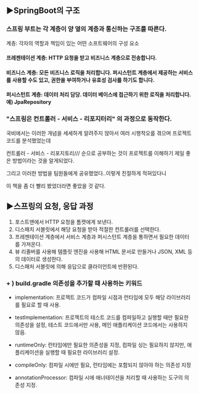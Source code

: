 ## ▶SpringBoot의 구조


### 스프링 부트는 각 계층이 양 옆의 계층과 통신하는 구조를 따른다.

계층: 각자의 역할과 책임이 있는 어떤 소프트웨어의 구성 요소


#### 프레젠테이션 계층: HTTP 요청을 받고 비즈니스 계층으로 전송합니다.
#### 비즈니스 계층: 모든 비즈니스 로직을 처리합니다. 퍼시스턴트 계층에서 제공하는 서비스를 사용할 수도 있고, 권한을 부여하거나 유효성 검사를 하기도 합니다.
#### 퍼시스턴트 계층: 데이터 처리 담당. 데이터 베이스에 접근하기 위한 로직을 처리합니다. 예) JpaRepository



### "스프링은 컨트롤러 - 서비스 - 리포지터리" 의 과정으로 동작한다.

국비에서는 이러한 개념을 세세하게 알려주지 않아서 여러 시행착오를 겪으며 프로젝트 코드를 분석했었는데

컨트롤러 - 서비스 - 리포지토리/// 순으로 공부하는 것이 프로젝트를 이해하기 제일 좋은 방법이라는 것을 알게되었다.

그리고 이러한 방법을 팀원들에게 공유했었다..이렇게 친절하게 적혀있다니

이 책을 좀 더 빨리 봤었더라면 좋았을 것 같다.



## ▶스프링의 요청, 응답 과정



1. 포스트맨에서 HTTP 요청을 톰캣에게 보낸다.
2. 디스패치 서블릿에서 해당 요청을 받아 적절한 컨트롤러를 선택한다.
3. 프레젠테이션 계층에서 서비스 계층과 퍼시스턴트 계층을 통하면서 필요한 데이터를 가져온다.
4. 뷰 리졸버를 사용해 템플릿 엔진을 사용해 HTML 문서로 만들거나 JSON, XML 등의 데이터로 생성한다.
5. 디스패처 서블릿에 의해 응답으로 클라이언트에 반환된다.





### + ) build.gradle 의존성을 추가할 때 사용하는 키워드


- implementation: 프로젝트 코드가 컴파일 시점과 런타임에 모두 해당 라이브러리를 필요로 할 때 사용.

- testImplementation: 프로젝트의 테스트 코드를 컴파일하고 실행할 때만 필요한 의존성을 설정, 테스트 코드에서만 사용, 메인 애플리케이션 코드에서는 사용하지 않음.

- runtimeOnly: 런타임에만 필요한 의존성을 지정, 컴파일 싱는 필요하지 않지만, 애플리케이션을 실행할 때 필요한 라이브러리 설정.

- compileOnly: 컴파일 시에만 필요, 런타임에는 포함되지 않아야 하는 의존성 지정

- annotationProcessor: 컴파일 시에 애너테이션을 처리할 때 사용하는 도구의 의존성 지정.

